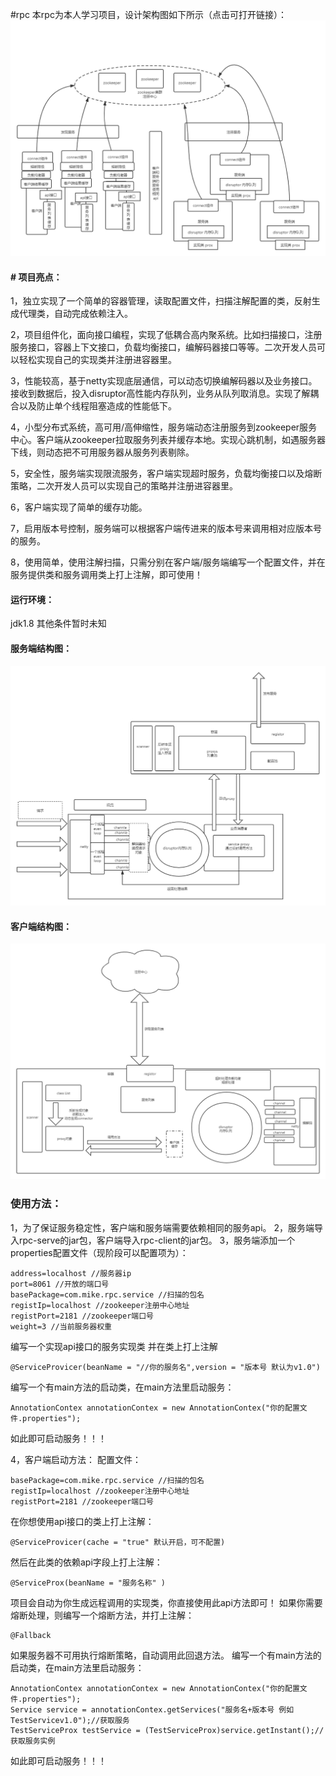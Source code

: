 #rpc
本rpc为本人学习项目，设计架构图如下所示（点击可打开链接）：
[![设计架构图](https://github.com/mikeniubi2019/rpc/blob/master/img/%E6%9C%AA%E5%91%BD%E5%90%8D%E6%96%87%E4%BB%B6.png "设计架构图")](https://github.com/mikeniubi2019/rpc/blob/master/img/%E6%9C%AA%E5%91%BD%E5%90%8D%E6%96%87%E4%BB%B6.png "设计架构图")
#### # 项目亮点：
1，独立实现了一个简单的容器管理，读取配置文件，扫描注解配置的类，反射生成代理类，自动完成依赖注入。

2，项目组件化，面向接口编程，实现了低耦合高内聚系统。比如扫描接口，注册服务接口，容器上下文接口，负载均衡接口，编解码器接口等等。二次开发人员可以轻松实现自己的实现类并注册进容器里。

3，性能较高，基于netty实现底层通信，可以动态切换编解码器以及业务接口。接收到数据后，投入disruptor高性能内存队列，业务从队列取消息。实现了解耦合以及防止单个线程阻塞造成的性能低下。

4，小型分布式系统，高可用/高伸缩性，服务端动态注册服务到zookeeper服务中心。客户端从zookeeper拉取服务列表并缓存本地。实现心跳机制，如遇服务器下线，则动态把不可用服务器从服务列表剔除。

5，安全性，服务端实现限流服务，客户端实现超时服务，负载均衡接口以及熔断策略，二次开发人员可以实现自己的策略并注册进容器里。

6，客户端实现了简单的缓存功能。

7，启用版本号控制，服务端可以根据客户端传进来的版本号来调用相对应版本号的服务。

8，使用简单，使用注解扫描，只需分别在客户端/服务端编写一个配置文件，并在服务提供类和服务调用类上打上注解，即可使用！


#### 运行环境：
jdk1.8
其他条件暂时未知
#### 服务端结构图：
![](https://github.com/mikeniubi2019/rpc/blob/master/img/%E6%9C%8D%E5%8A%A1%E7%AB%AF%E7%BB%93%E6%9E%84%E5%9B%BE.png)
#### 客户端结构图：
![](https://github.com/mikeniubi2019/rpc/blob/master/img/%E5%AE%A2%E6%88%B7%E7%AB%AF%E7%BB%93%E6%9E%84%E5%9B%BE.png)

### 使用方法：
1，为了保证服务稳定性，客户端和服务端需要依赖相同的服务api。
2，服务端导入rpc-serve的jar包，客户端导入rpc-client的jar包。
3，服务端添加一个properties配置文件（现阶段可以配置项为）：
```
address=localhost //服务器ip
port=8061 //开放的端口号
basePackage=com.mike.rpc.service //扫描的包名
registIp=localhost //zookeeper注册中心地址
registPort=2181 //zookeeper端口号
weight=3 //当前服务器权重
```
编写一个实现api接口的服务实现类
并在类上打上注解 
```
@ServiceProvicer(beanName = "//你的服务名",version = "版本号 默认为v1.0")
```
编写一个有main方法的启动类，在main方法里启动服务：

```
AnnotationContex annotationContex = new AnnotationContex("你的配置文件.properties");
```
如此即可启动服务！！！

4，客户端启动方法：
配置文件：
```
basePackage=com.mike.rpc.service //扫描的包名
registIp=localhost //zookeeper注册中心地址
registPort=2181 //zookeeper端口号
```
在你想使用api接口的类上打上注解：
```
@ServiceProvicer(cache = "true" 默认开启，可不配置)
```
然后在此类的依赖api字段上打上注解：
```
@ServiceProx(beanName = "服务名称" )
```
项目会自动为你生成远程调用的实现类，你直接使用此api方法即可！
如果你需要熔断处理，则编写一个熔断方法，并打上注解：
```
@Fallback
```
如果服务器不可用执行熔断策略，自动调用此回退方法。
编写一个有main方法的启动类，在main方法里启动服务：

```
AnnotationContex annotationContex = new AnnotationContex("你的配置文件.properties");
Service service = annotationContex.getServices("服务名+版本号 例如TestServicev1.0");//获取服务
TestServiceProx testService = (TestServiceProx)service.getInstant();//获取服务实例
```
如此即可启动服务！！！

